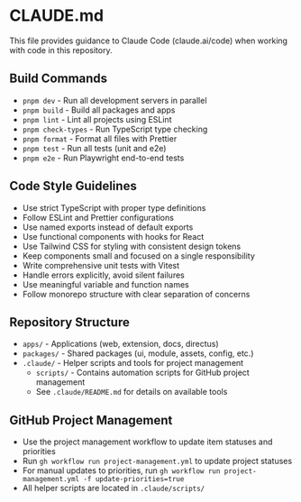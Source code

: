 # CLAUDE.md

This file provides guidance to Claude Code (claude.ai/code) when working with code in this repository.

## Build Commands
- `pnpm dev` - Run all development servers in parallel
- `pnpm build` - Build all packages and apps
- `pnpm lint` - Lint all projects using ESLint
- `pnpm check-types` - Run TypeScript type checking
- `pnpm format` - Format all files with Prettier
- `pnpm test` - Run all tests (unit and e2e)
- `pnpm e2e` - Run Playwright end-to-end tests

## Code Style Guidelines
- Use strict TypeScript with proper type definitions
- Follow ESLint and Prettier configurations
- Use named exports instead of default exports
- Use functional components with hooks for React
- Use Tailwind CSS for styling with consistent design tokens
- Keep components small and focused on a single responsibility
- Write comprehensive unit tests with Vitest
- Handle errors explicitly, avoid silent failures
- Use meaningful variable and function names
- Follow monorepo structure with clear separation of concerns

## Repository Structure
- `apps/` - Applications (web, extension, docs, directus)
- `packages/` - Shared packages (ui, module, assets, config, etc.)
- `.claude/` - Helper scripts and tools for project management
  - `scripts/` - Contains automation scripts for GitHub project management
  - See `.claude/README.md` for details on available tools

## GitHub Project Management
- Use the project management workflow to update item statuses and priorities
- Run `gh workflow run project-management.yml` to update project statuses
- For manual updates to priorities, run `gh workflow run project-management.yml -f update-priorities=true`
- All helper scripts are located in `.claude/scripts/`